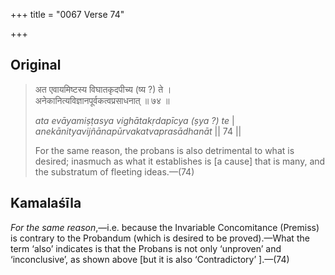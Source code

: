 +++
title = "0067 Verse 74"

+++
## Original 
>
> अत एवायमिष्टस्य विघातकृदपीच्य (ष्य ?) ते ।  
> अनेकानित्यविज्ञानपूर्वकत्वप्रसाधनात् ॥ ७४ ॥ 
>
> *ata evāyamiṣṭasya vighātakṛdapīcya (ṣya ?) te* \|  
> *anekānityavijñānapūrvakatvaprasādhanāt* \|\| 74 \|\| 
>
> For the same reason, the probans is also detrimental to what is desired; inasmuch as what it establishes is [a cause] that is many, and the substratum of fleeting ideas.—(74)



## Kamalaśīla

*For the same reason*,—i.e. because the Invariable Concomitance (Premiss) is contrary to the Probandum (which is desired to be proved).—What the term ‘also’ indicates is that the Probans is not only ‘unproven’ and ‘inconclusive’, as shown above [but it is also ‘Contradictory’ ].—(74)



